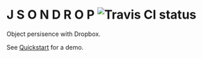 J S O N D R O P ![Travis CI status](https://api.travis-ci.org/PeterHancock/jsondrop.png)
==============

Object persisence with Dropbox.

See [Quickstart](http://peterhancock.github.io/jsondrop/) for a demo.




